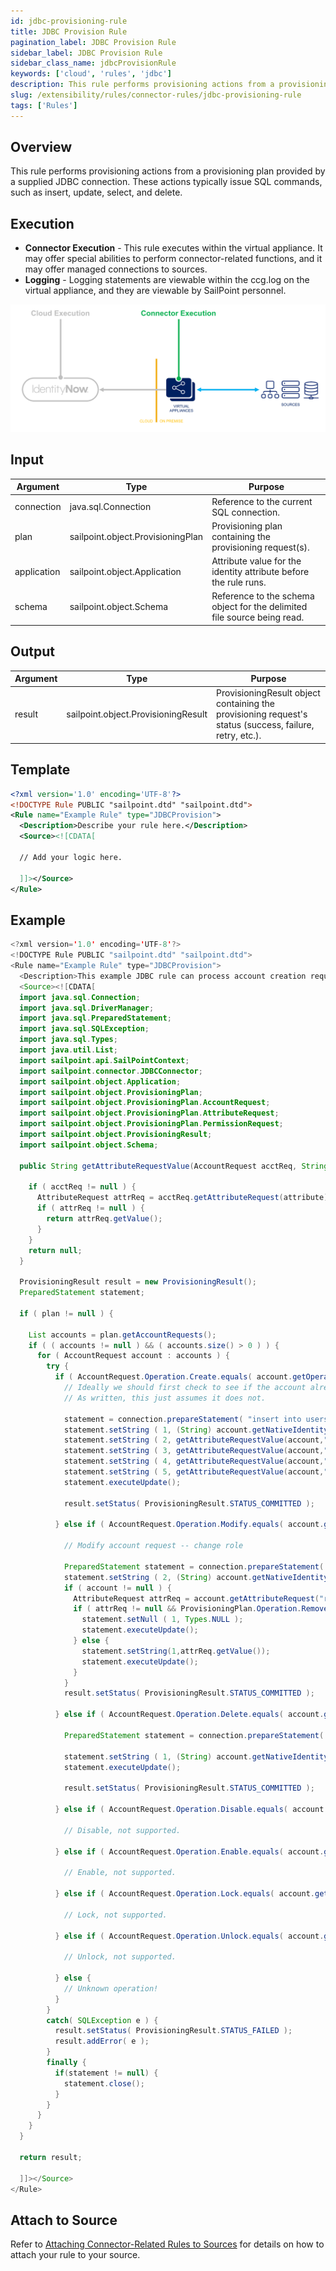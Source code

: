 ```yaml
---
id: jdbc-provisioning-rule
title: JDBC Provision Rule
pagination_label: JDBC Provision Rule
sidebar_label: JDBC Provision Rule
sidebar_class_name: jdbcProvisionRule
keywords: ['cloud', 'rules', 'jdbc']
description: This rule performs provisioning actions from a provisioning plan provided by a supplied JDBC connection. These actions typically issue SQL commands, such as insert, update, select, and delete.
slug: /extensibility/rules/connector-rules/jdbc-provisioning-rule
tags: ['Rules']
---
```


## Overview

This rule performs provisioning actions from a provisioning plan provided by a supplied JDBC connection. These actions typically issue SQL commands, such as insert, update, select, and delete.

## Execution

- **Connector Execution** - This rule executes within the virtual appliance. It may offer special abilities to perform connector-related functions, and it may offer managed connections to sources.
- **Logging** - Logging statements are viewable within the ccg.log on the virtual appliance, and they are viewable by SailPoint personnel.

![Rule Execution](../img/connector_execution.png)

## Input

| Argument | Type | Purpose |
| --- | --- | --- |
| connection | java.sql.Connection | Reference to the current SQL connection. |
| plan | sailpoint.object.ProvisioningPlan | Provisioning plan containing the provisioning request(s). |
| application | sailpoint.object.Application | Attribute value for the identity attribute before the rule runs. |
| schema | sailpoint.object.Schema | Reference to the schema object for the delimited file source being read. |

## Output

| Argument | Type | Purpose |
| --- | --- | --- |
| result | sailpoint.object.ProvisioningResult | ProvisioningResult object containing the provisioning request's status (success, failure, retry, etc.). |

## Template

```xml
<?xml version='1.0' encoding='UTF-8'?>
<!DOCTYPE Rule PUBLIC "sailpoint.dtd" "sailpoint.dtd">
<Rule name="Example Rule" type="JDBCProvision">
  <Description>Describe your rule here.</Description>
  <Source><![CDATA[

  // Add your logic here.

  ]]></Source>
</Rule>
```

## Example

```java
<?xml version='1.0' encoding='UTF-8'?>
<!DOCTYPE Rule PUBLIC "sailpoint.dtd" "sailpoint.dtd">
<Rule name="Example Rule" type="JDBCProvision">
  <Description>This example JDBC rule can process account creation requests, deletion requests, and modification requests that pertain to the “role” attribute. It logs debug messages if other account request types are submitted.</Description>
  <Source><![CDATA[
  import java.sql.Connection;
  import java.sql.DriverManager;
  import java.sql.PreparedStatement;
  import java.sql.SQLException;
  import java.sql.Types;
  import java.util.List;
  import sailpoint.api.SailPointContext;
  import sailpoint.connector.JDBCConnector;
  import sailpoint.object.Application;
  import sailpoint.object.ProvisioningPlan;
  import sailpoint.object.ProvisioningPlan.AccountRequest;
  import sailpoint.object.ProvisioningPlan.AttributeRequest;
  import sailpoint.object.ProvisioningPlan.PermissionRequest;
  import sailpoint.object.ProvisioningResult;
  import sailpoint.object.Schema;

  public String getAttributeRequestValue(AccountRequest acctReq, String attribute) {

    if ( acctReq != null ) {
      AttributeRequest attrReq = acctReq.getAttributeRequest(attribute);
      if ( attrReq != null ) {
        return attrReq.getValue();
      }
    }
    return null;
  }

  ProvisioningResult result = new ProvisioningResult();
  PreparedStatement statement;

  if ( plan != null ) {

    List accounts = plan.getAccountRequests();
    if ( ( accounts != null ) && ( accounts.size() > 0 ) ) {
      for ( AccountRequest account : accounts ) {
        try {
          if ( AccountRequest.Operation.Create.equals( account.getOperation() ) ) {
            // Ideally we should first check to see if the account already exists.
            // As written, this just assumes it does not.

            statement = connection.prepareStatement( "insert into users (login,first,last,role,status) values (?,?,?,?,?)" );
            statement.setString ( 1, (String) account.getNativeIdentity() );
            statement.setString ( 2, getAttributeRequestValue(account,"first") );
            statement.setString ( 3, getAttributeRequestValue(account,"last") );
            statement.setString ( 4, getAttributeRequestValue(account,"role") );
            statement.setString ( 5, getAttributeRequestValue(account,"status") );
            statement.executeUpdate();

            result.setStatus( ProvisioningResult.STATUS_COMMITTED );

          } else if ( AccountRequest.Operation.Modify.equals( account.getOperation() ) ) {

            // Modify account request -- change role

            PreparedStatement statement = connection.prepareStatement( "update users set role = ? where login = ?" );
            statement.setString ( 2, (String) account.getNativeIdentity() );
            if ( account != null ) {
              AttributeRequest attrReq = account.getAttributeRequest("role");
              if ( attrReq != null && ProvisioningPlan.Operation.Remove.equals(attrReq.getOperation()) ) {
                statement.setNull ( 1, Types.NULL );
                statement.executeUpdate();
              } else {
                statement.setString(1,attrReq.getValue());
                statement.executeUpdate();
              }
            }
            result.setStatus( ProvisioningResult.STATUS_COMMITTED );

          } else if ( AccountRequest.Operation.Delete.equals( account.getOperation() ) ) {

            PreparedStatement statement = connection.prepareStatement( (String) application.getAttributeValue( "account.deleteSQL" ) );

            statement.setString ( 1, (String) account.getNativeIdentity() );
            statement.executeUpdate();

            result.setStatus( ProvisioningResult.STATUS_COMMITTED );

          } else if ( AccountRequest.Operation.Disable.equals( account.getOperation() ) ) {

            // Disable, not supported.

          } else if ( AccountRequest.Operation.Enable.equals( account.getOperation() ) ) {

            // Enable, not supported.

          } else if ( AccountRequest.Operation.Lock.equals( account.getOperation() ) ) {

            // Lock, not supported.

          } else if ( AccountRequest.Operation.Unlock.equals( account.getOperation() ) ) {

            // Unlock, not supported.

          } else {
            // Unknown operation!
          }
        }
        catch( SQLException e ) {
          result.setStatus( ProvisioningResult.STATUS_FAILED );
          result.addError( e );
        }
        finally {
          if(statement != null) {
            statement.close();
          }
        }
      }
    }
  }

  return result;

  ]]></Source>
</Rule>
```

## Attach to Source

Refer to [Attaching Connector-Related Rules to Sources](./index.md#jdbcprovision-rule) for details on how to attach your rule to your source.
